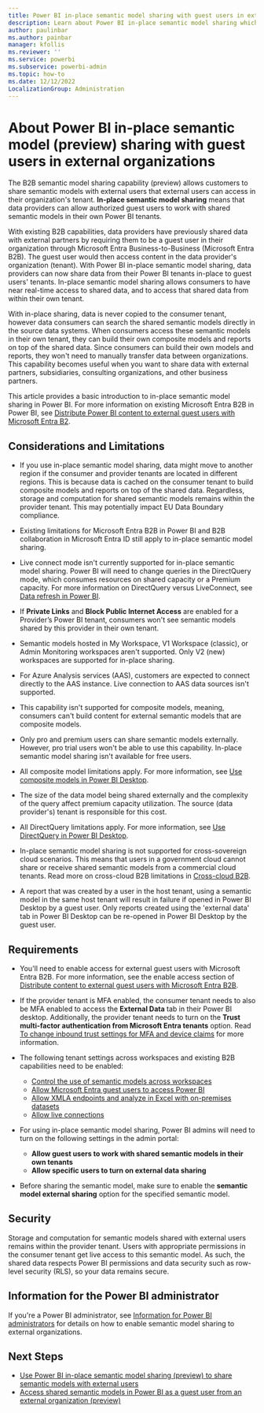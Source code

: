 ```yaml
---
title: Power BI in-place semantic model sharing with guest users in external organizations (preview)
description: Learn about Power BI in-place semantic model sharing which allows you to share semantic models with external guest users in their own tenants.
author: paulinbar
ms.author: painbar
manager: kfollis
ms.reviewer: ''
ms.service: powerbi
ms.subservice: powerbi-admin
ms.topic: how-to
ms.date: 12/12/2022
LocalizationGroup: Administration
---
```


# About Power BI in-place semantic model (preview) sharing with guest users in external organizations

The B2B semantic model sharing capability (preview) allows customers to share semantic models with external users that external users can access in their organization's tenant. **In-place semantic model sharing** means that data providers can allow authorized guest users to work with shared semantic models in their own Power BI tenants.

With existing B2B capabilities, data providers have previously shared data with external partners by requiring them to be a guest user in their organization through Microsoft Entra Business-to-Business (Microsoft Entra B2B). The guest user would then access content in the data provider's organization (tenant). With Power BI in-place semantic model sharing, data providers can now share data from their Power BI tenants in-place to guest users' tenants. In-place semantic model sharing allows consumers to have near real-time access to shared data, and to access that shared data from within their own tenant.  

With in-place sharing, data is never copied to the consumer tenant, however data consumers can search the shared semantic models directly in the source data systems. When consumers access these semantic models in their own tenant, they can build their own composite models and reports on top of the shared data. Since consumers can build their own models and reports, they won't need to manually transfer data between organizations. This capability becomes useful when you want to share data with external partners, subsidiaries, consulting organizations, and other business partners. 

This article provides a basic introduction to in-place semantic model sharing in Power BI. For more information on existing Microsoft Entra B2B in Power BI, see [Distribute Power BI content to external guest users with Microsoft Entra B2](../enterprise/service-admin-azure-ad-b2b.md).

## Considerations and Limitations 

- If you use in-place semantic model sharing, data might move to another region if the consumer and provider tenants are located in different regions. This is because data is cached on the consumer tenant to build composite models and reports on top of the shared data. Regardless, storage and computation for shared semantic models remains within the provider tenant. This may potentially impact EU Data Boundary compliance.

- Existing limitations for Microsoft Entra B2B in Power BI and B2B collaboration in Microsoft Entra ID still apply to in-place semantic model sharing.  

- Live connect mode isn't currently supported for in-place semantic model sharing. Power BI will need to change queries in the DirectQuery mode, which consumes resources on shared capacity or a Premium capacity. For more information on DirectQuery versus LiveConnect, see [Data refresh in Power BI](../connect-data/refresh-data.md#semantic-models-in-directquery-mode).

- If **Private Links** and **Block Public Internet Access** are enabled for a Provider’s Power BI tenant, consumers won't see semantic models shared by this provider in their own tenant. 

- Semantic models hosted in My Workspace, V1 Workspace (classic), or Admin Monitoring workspaces aren't supported. Only V2 (new) workspaces are supported for in-place sharing.

- For Azure Analysis services (AAS), customers are expected to connect directly to the AAS instance. Live connection to AAS data sources isn't supported.

- This capability isn't supported for composite models, meaning, consumers can't build content for external semantic models that are composite models.

- Only pro and premium users can share semantic models externally. However, pro trial users won't be able to use this capability. In-place semantic model sharing isn't available for free users.  

- All composite model limitations apply. For more information, see [Use composite models in Power BI Desktop](../transform-model/desktop-composite-models.md#considerations-and-limitations). 

- The size of the data model being shared externally and the complexity of the query affect premium capacity utilization. The source (data provider's) tenant is responsible for this cost.

- All DirectQuery limitations apply. For more information, see [Use DirectQuery in Power BI Desktop](../connect-data/desktop-use-directquery.md#considerations-and-limitations).

- In-place semantic model sharing is not supported for cross-sovereign cloud scenarios. This means that users in a government cloud cannot share or receive shared semantic models from a commercial cloud tenants. Read more on cross-cloud B2B limitations in [Cross-cloud B2B](../enterprise/service-admin-azure-ad-b2b.md#cross-cloud-b2b).

- A report that was created by a user in the host tenant, using a semantic model in the same host tenant will result in failure if opened in Power BI Desktop by a guest user. Only reports created using the 'external data' tab in Power BI Desktop can be re-opened in Power BI Desktop by the guest user.

## Requirements

- You'll need to enable access for external guest users with Microsoft Entra B2B. For more information, see the enable access section of [Distribute content to external guest users with Microsoft Entra B2B](../enterprise/service-admin-azure-ad-b2b.md#enable-invite-external-users-to-your-organization-setting).

- If the provider tenant is MFA enabled, the consumer tenant needs to also be MFA enabled to access the **External Data** tab in their Power BI desktop. Additionally, the provider tenant needs to turn on the **Trust multi-factor authentication from Microsoft Entra tenants** option. Read [To change inbound trust settings for MFA and device claims](/azure/active-directory/external-identities/cross-tenant-access-settings-b2b-collaboration#to-change-inbound-trust-settings-for-mfa-and-device-claims) for more information.

- The following tenant settings across workspaces and existing B2B capabilities need to be enabled: 
    - [Control the use of semantic models across workspaces](../connect-data/service-datasets-admin-across-workspaces.md)
    - [Allow Microsoft Entra guest users to access Power BI](../guidance/whitepaper-azure-b2b-power-bi.md) 
    - [Allow XMLA endpoints and analyze in Excel with on-premises datasets](../enterprise/service-premium-connect-tools.md)
    - [Allow live connections](/fabric/admin/service-admin-portal-export-sharing)

- For using in-place semantic model sharing, Power BI admins will need to turn on the following settings in the admin portal: 
    - **Allow guest users to work with shared semantic models in their own tenants**
    - **Allow specific users to turn on external data sharing** 

- Before sharing the semantic model, make sure to enable the **semantic model external sharing** option for the specified semantic model. 

## Security

Storage and computation for semantic models shared with external users remains within the provider tenant. Users with appropriate permissions in the consumer tenant get live access to this semantic model. As such, the shared data respects Power BI permissions and data security such as row-level security (RLS), so your data remains secure. 

## Information for the Power BI administrator

If you're a Power BI administrator, see [Information for Power BI administrators](./service-dataset-external-org-share-admin.md) for details on how to enable semantic model sharing to external organizations.

## Next Steps
- [Use Power BI in-place semantic model sharing (preview) to share semantic models with external users](service-dataset-external-org-share-provider.md)
- [Access shared semantic models in Power BI as a guest user from an external organization (preview)](service-dataset-external-org-share-view.md)
